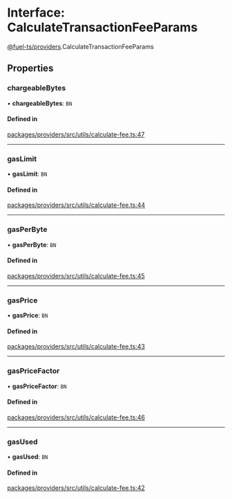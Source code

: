 # Interface: CalculateTransactionFeeParams

[@fuel-ts/providers](/api/Providers/index.md).CalculateTransactionFeeParams

## Properties

### chargeableBytes

• **chargeableBytes**: `BN`

#### Defined in

[packages/providers/src/utils/calculate-fee.ts:47](https://github.com/FuelLabs/fuels-ts/blob/7ea9f4a7/packages/providers/src/utils/calculate-fee.ts#L47)

___

### gasLimit

• **gasLimit**: `BN`

#### Defined in

[packages/providers/src/utils/calculate-fee.ts:44](https://github.com/FuelLabs/fuels-ts/blob/7ea9f4a7/packages/providers/src/utils/calculate-fee.ts#L44)

___

### gasPerByte

• **gasPerByte**: `BN`

#### Defined in

[packages/providers/src/utils/calculate-fee.ts:45](https://github.com/FuelLabs/fuels-ts/blob/7ea9f4a7/packages/providers/src/utils/calculate-fee.ts#L45)

___

### gasPrice

• **gasPrice**: `BN`

#### Defined in

[packages/providers/src/utils/calculate-fee.ts:43](https://github.com/FuelLabs/fuels-ts/blob/7ea9f4a7/packages/providers/src/utils/calculate-fee.ts#L43)

___

### gasPriceFactor

• **gasPriceFactor**: `BN`

#### Defined in

[packages/providers/src/utils/calculate-fee.ts:46](https://github.com/FuelLabs/fuels-ts/blob/7ea9f4a7/packages/providers/src/utils/calculate-fee.ts#L46)

___

### gasUsed

• **gasUsed**: `BN`

#### Defined in

[packages/providers/src/utils/calculate-fee.ts:42](https://github.com/FuelLabs/fuels-ts/blob/7ea9f4a7/packages/providers/src/utils/calculate-fee.ts#L42)
